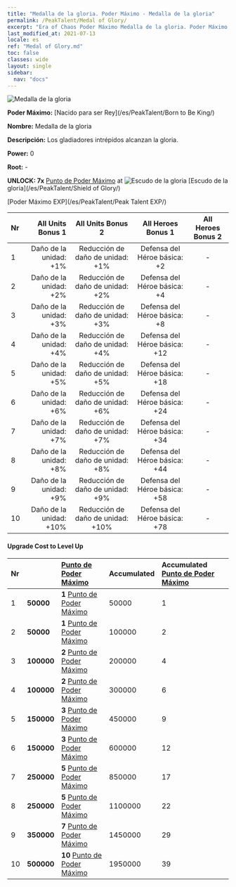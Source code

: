 ```yaml
---
title: "Medalla de la gloria. Poder Máximo - Medalla de la gloria"
permalink: /PeakTalent/Medal of Glory/
excerpt: "Era of Chaos Poder Máximo Medalla de la gloria. Poder Máximo Medalla de la gloria. Medalla de la gloria"
last_modified_at: 2021-07-13
locale: es
ref: "Medal of Glory.md"
toc: false
classes: wide
layout: single
sidebar:
  nav: "docs"
---
```


  ![Medalla de la gloria](/images/pt/talent_4203.png)

  **Poder Máximo:** [Nacido para ser Rey](/es/PeakTalent/Born to Be King/)

  **Nombre:** Medalla de la gloria

  **Descripción:** Los gladiadores intrépidos alcanzan la gloria.

  **Power:** 0

  **Root:** -

  **UNLOCK: 7x** [Punto de Poder Máximo](/ItemsES/con_934/) at ![Escudo de la gloria](/images/pt/talent_4202.png) [Escudo de la gloria](/es/PeakTalent/Shield of Glory/)

  [Poder Máximo EXP](/es/PeakTalent/Peak Talent EXP/)

  | Nr | All Units Bonus 1 | All Units Bonus 2 | All Heroes Bonus 1 | All Heroes Bonus 2 |
  |:---|--------------:|:-------------:|:-------------:|:-------------:|
  | 1 | Daño de la unidad: +1% | Reducción de daño de unidad: +1% | Defensa del Héroe básica: +2 | - |
  | 2 | Daño de la unidad: +2% | Reducción de daño de unidad: +2% | Defensa del Héroe básica: +4 | - |
  | 3 | Daño de la unidad: +3% | Reducción de daño de unidad: +3% | Defensa del Héroe básica: +8 | - |
  | 4 | Daño de la unidad: +4% | Reducción de daño de unidad: +4% | Defensa del Héroe básica: +12 | - |
  | 5 | Daño de la unidad: +5% | Reducción de daño de unidad: +5% | Defensa del Héroe básica: +18 | - |
  | 6 | Daño de la unidad: +6% | Reducción de daño de unidad: +6% | Defensa del Héroe básica: +24 | - |
  | 7 | Daño de la unidad: +7% | Reducción de daño de unidad: +7% | Defensa del Héroe básica: +34 | - |
  | 8 | Daño de la unidad: +8% | Reducción de daño de unidad: +8% | Defensa del Héroe básica: +44 | - |
  | 9 | Daño de la unidad: +9% | Reducción de daño de unidad: +9% | Defensa del Héroe básica: +58 | - |
  | 10 | Daño de la unidad: +10% | Reducción de daño de unidad: +10% | Defensa del Héroe básica: +78 | - |


#### Upgrade Cost to Level Up

  | Nr | <i class="fas fa-coins"/> | [Punto de Poder Máximo](/ItemsES/con_934/) | Accumulated <i class="fas fa-coins"/> | Accumulated [Punto de Poder Máximo](/ItemsES/con_934/) |
  |:---|:--------------|:-------------|:-------------|:-------------|
  | 1 | **50000** | **1** [Punto de Poder Máximo](/ItemsES/con_934/) | 50000 | 1 |
  | 2 | **50000** | **1** [Punto de Poder Máximo](/ItemsES/con_934/) | 100000 | 2 |
  | 3 | **100000** | **2** [Punto de Poder Máximo](/ItemsES/con_934/) | 200000 | 4 |
  | 4 | **100000** | **2** [Punto de Poder Máximo](/ItemsES/con_934/) | 300000 | 6 |
  | 5 | **150000** | **3** [Punto de Poder Máximo](/ItemsES/con_934/) | 450000 | 9 |
  | 6 | **150000** | **3** [Punto de Poder Máximo](/ItemsES/con_934/) | 600000 | 12 |
  | 7 | **250000** | **5** [Punto de Poder Máximo](/ItemsES/con_934/) | 850000 | 17 |
  | 8 | **250000** | **5** [Punto de Poder Máximo](/ItemsES/con_934/) | 1100000 | 22 |
  | 9 | **350000** | **7** [Punto de Poder Máximo](/ItemsES/con_934/) | 1450000 | 29 |
  | 10 | **500000** | **10** [Punto de Poder Máximo](/ItemsES/con_934/) | 1950000 | 39 |
